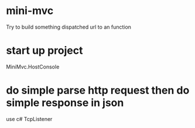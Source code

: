 # mini-mvc
Try to build something dispatched url to an function

# start up project 
MiniMvc.HostConsole

# do simple parse http request then do simple response in json
use c# TcpListener
